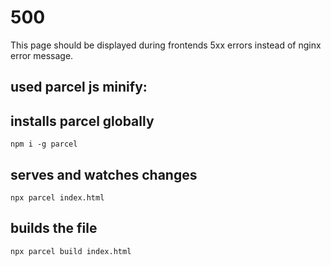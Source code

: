 # 500

This page should be displayed during frontends 5xx errors instead of nginx error message.

## used parcel js minify:

## installs parcel globally
```
npm i -g parcel

```

## serves and watches changes
```
npx parcel index.html

```

## builds the file
```
npx parcel build index.html

```
